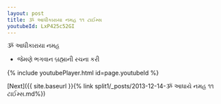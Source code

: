 ```yaml
---
layout: post
title: ૐ આધીકારાયા નમહ ૧૧ ટાઈમ્સ
youtubeId: LxP425c52GI
---
```

 
 
 ૐ આધીકારાયા નમહ  
 
 -  જેમણે ભગવાન બ્રહ્માની રચના કરી 
 
  
 
  
 
 
 
 
 
 


{% include youtubePlayer.html id=page.youtubeId %}
 
[Next]({{ site.baseurl }}{% link  split1/_posts/2013-12-14-ૐ આધાયે નમહ ૧૧ ટાઈમ્સ.md%})
 
